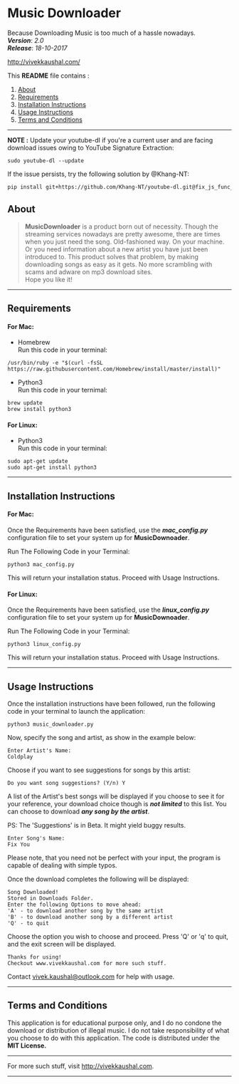 Music Downloader
===================

Because Downloading Music is too much of a hassle nowadays. <br />
***Version***: *2.0* <br />
***Release***: *18-10-2017* <br />

http://vivekkaushal.com/
<br>

This **README** file contains :
 1. [About](#about)
 2. [Requirements](#requirements)
 3. [Installation Instructions](#installation-instructions)
 4. [Usage Instructions](#usage-instructions)
 5. [Terms and Conditions](#terms-and-conditions)
 

----------

**NOTE :** Update your youtube-dl if you're a current user and are facing download issues owing to YouTube Signature Extraction:
```
sudo youtube-dl --update
```

If the issue persists, try the following solution by @Khang-NT:
```bash
pip install git+https://github.com/Khang-NT/youtube-dl.git@fix_js_func_not_found#egg=youtube-dl --upgrade
```
About
--------

>**MusicDownloader** is a product born out of necessity. Though the streaming services nowadays are pretty awesome, there are times when you just need the song. Old-fashioned way. On your machine. Or you need information about a new artist you have just been introduced to. This product solves that problem, by making downloading songs as easy as it gets. No more scrambling with scams and adware on mp3 download sites. <br />
>Hope you like it!


----------


Requirements
------------

#### For Mac: 

- Homebrew<br>
Run this code in your terminal:
```
/usr/bin/ruby -e "$(curl -fsSL https://raw.githubusercontent.com/Homebrew/install/master/install)"
```
- Python3<br>
Run this code in your ternimal:
```
brew update
brew install python3
```

#### For Linux:

- Python3<br>
Run this code in your terminal:
```
sudo apt-get update
sudo apt-get install python3
```

------------------------

Installation Instructions
--------------------------
#### For Mac:<br />
Once the Requirements have been satisfied, use the ***mac_config.py*** configuration file to set your system up for **MusicDownoader**.

Run The Following Code in your Terminal:
```
python3 mac_config.py
```
This will return your installation status. Proceed with Usage Instructions.

#### For Linux: <br />
Once the Requirements have been satisfied, use the ***linux_config.py*** configuration file to set your system up for **MusicDownoader**.

Run The Following Code in your Terminal:
```
python3 linux_config.py
```
This will return your installation status. Proceed with Usage Instructions.
__________________

Usage Instructions
------------------
Once the installation instructions have been followed, run the following code in your terminal to launch the application:
```
python3 music_downloader.py
```
Now, specify the song and artist, as show in the example below:
```
Enter Artist's Name:
Coldplay
```
Choose if you want to see suggestions for songs by this artist:
```
Do you want song suggestions? (Y/n) Y
```

A list of the Artist's best songs will be displayed if you choose to see it for your reference, your download choice though is ***not limited*** to this list. You can choose to download ***any song by the artist***.

PS: The 'Suggestions' is in Beta. It might yield buggy results.
```
Enter Song's Name:
Fix You
```
Please note, that you need not be perfect with your input, the program is capable of dealing with simple typos.

Once the download completes the following will be displayed:
```
Song Downloaded!
Stored in Downloads Folder.
Enter the following Options to move ahead:
'A' - to download another song by the same artist
'B' - to download another song by a different artist
'Q' - to quit
```
Choose the option you wish to choose and proceed. Press 'Q' or 'q' to quit, and the exit screen will be displayed.
```
Thanks for using!
Checkout www.vivekkaushal.com for more such stuff.
```
Contact vivek.kaushal@outlook.com for help with usage.
___________________

Terms and Conditions
--------------------
This application is for educational purpose only, and I do no condone the download or distribution of illegal music. I do not take responsibility of what you choose to do with this application. The code is distributed under the **MIT License.**
_______________

For more such stuff, visit http://vivekkaushal.com.


----------
